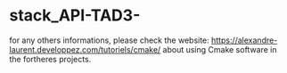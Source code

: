 # stack_API-TAD3-
for any others informations, please check the website: https://alexandre-laurent.developpez.com/tutoriels/cmake/ about using Cmake software in the fortheres projects.
